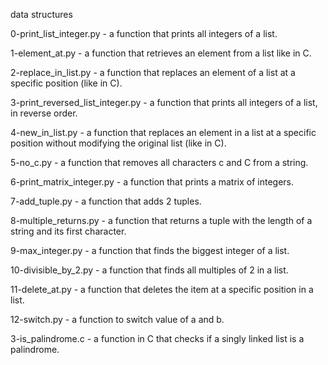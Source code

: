 data structures


0-print_list_integer.py - a function that prints all integers of a list.


1-element_at.py - a function that retrieves an element from a list like in C.


2-replace_in_list.py - a function that replaces an element of a list at a specific position (like in C).


3-print_reversed_list_integer.py - a function that prints all integers of a list, in reverse order.


4-new_in_list.py - a function that replaces an element in a list at a specific position without modifying the original list (like in C).


5-no_c.py -  a function that removes all characters c and C from a string.


6-print_matrix_integer.py - a function that prints a matrix of integers.


7-add_tuple.py - a function that adds 2 tuples.


8-multiple_returns.py - a function that returns a tuple with the length of a string and its first character.


9-max_integer.py -  a function that finds the biggest integer of a list.


10-divisible_by_2.py - a function that finds all multiples of 2 in a list.


11-delete_at.py - a function that deletes the item at a specific position in a list.


12-switch.py - a function to switch value of a and b.


3-is_palindrome.c - a function in C that checks if a singly linked list is a palindrome.
